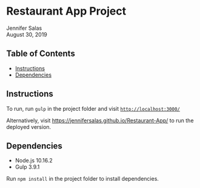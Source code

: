 # Restaurant App Project

Jennifer Salas <br>
August 30, 2019

## Table of Contents

- [Instructions](#instructions)
- [Dependencies](#dependencies)

## Instructions

To run, run `gulp` in the project folder and visit  <a href="http://localhost:3000/">`http://localhost:3000/`</a>

Alternatively, visit <a href="https://jennifersalas.github.io/Restaurant-App/">https://jennifersalas.github.io/Restaurant-App/</a> to run the deployed version.

## Dependencies

- Node.js 10.16.2
- Gulp 3.9.1

Run `npm install` in the project folder to install dependencies.
